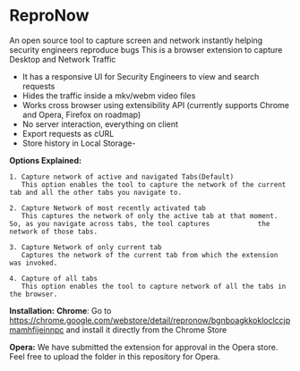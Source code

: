 # ReproNow
An open source tool to capture screen and network instantly helping security engineers reproduce bugs
This is a browser extension to capture Desktop and Network Traffic
- It has a responsive UI for Security Engineers to view and search requests
- Hides the traffic inside a mkv/webm video files
- Works cross browser using extensibility API (currently supports Chrome and Opera, Firefox on roadmap)
- No server interaction, everything on client
- Export requests as cURL
- Store history in Local Storage-

**Options Explained:**
 
    1. Capture network of active and navigated Tabs(Default)
       This option enables the tool to capture the network of the current tab and all the other tabs you navigate to. 
   
    2. Capture Network of most recently activated tab
       This captures the network of only the active tab at that moment. So, as you navigate across tabs, the tool captures            the network of those tabs.
    
    3. Capture Network of only current tab
       Captures the network of the current tab from which the extension was invoked. 
       
    4. Capture of all tabs
       This option enables the tool to capture network of all the tabs in the browser. 
    
__Installation:__
**Chrome**: 
Go to https://chrome.google.com/webstore/detail/repronow/bgnboagkkokloclccjpmamhfijeinnpc and install it directly from the Chrome Store

**Opera:**
We have submitted the extension for approval in the Opera store. Feel free to upload the folder in this repository for Opera.


